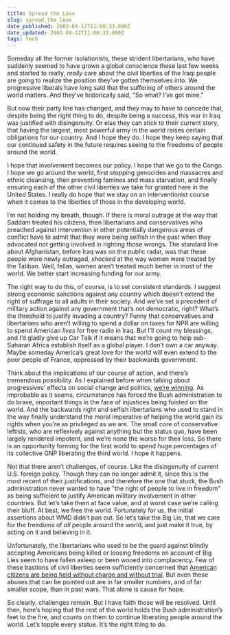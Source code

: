 ```yaml
---
title: Spread the Love
slug: spread_the_love
date_published: 2003-04-12T11:08:33.000Z
date_updated: 2003-04-12T11:08:33.000Z
tags: tech
---
```


Someday all the former isolationists, these strident libertarians, who have suddenly seemed to have grown a global conscience these last few weeks and started to really, *really* care about the civil liberties of the Iraqi people are going to realize the position they’ve gotten themselves into. We progressive liberals have long said that the suffering of others around the world matters. And they’ve historically said, "So what? I’ve got mine."

But now their party line has changed, and they may to have to concede that, despite being the right thing to do, despite being a success, this war in Iraq was justified with disingenuity. Or else they can stick to their current story, that having the largest, most powerful army in the world raises certain obligations for our country. And I hope they do. I hope they keep saying that our continued safety in the future requires seeing to the freedoms of people around the world.

I hope that involvement becomes our policy. I hope that we go to the Congo. I hope we go around the world, first stopping genocides and massacres and ethnic cleansing, then preventing famines and mass starvation, and finally ensuring each of the other civil liberties we take for granted here in the United States. I really do hope that we stay on an interventionist course when it comes to the liberties of those in the developing world.

I’m not holding my breath, though. If there is moral outrage at the way that Saddam treated his citizens, then libertarians and conservatives who preached against intervention in other potentially dangerous areas of conflict have to admit that they were being selfish in the past when they advocated not getting involved in righting those wrongs. The standard line about Afghanistan, before Iraq was on the public radar, was that these people were newly outraged, *shocked* at the way women were treated by the Taliban. Well, fellas, women aren’t treated much better in most of the world. We better start increasing funding for our army.

The right way to do this, of course, is to set consistent standards. I suggest strong economic sanctions against any country which doesn’t extend the right of suffrage to all adults in their society. And we’ve set a precedent of military action against any government that’s not democratic, right? What’s the threshold to justify invading a country? Funny that conservatives and libertarians who aren’t willing to spend a dollar on taxes for NPR are willing to spend American *lives* for free radio in Iraq. But I’ll count my blessings, and I’d gladly give up Car Talk if it means that we’re going to help sub-Saharan Africa establish itself as a global player. I don’t own a car anyway. Maybe someday America’s great love for the world will even extend to the poor people of France, oppressed by their backwards government.

Think about the implications of our course of action, and there’s tremendous possibility. As I explained before when talking about progressives’ effects on social change and politics, [we’re winning](http://www.dashes.com/anil/index.php?archives/004599.php). As improbable as it seems, circumstance has forced the Bush administration to do brave, important things in the face of injustices being foisted on the world. And the backwards right and selfish libertarians who used to stand in the way finally understand the moral imperative of helping the world gain its rights when you’re as privileged as we are. The small core of conservative leftists, who are reflexively against anything but the status quo, have been largely rendered impotent, and we’re none the worse for their loss. So there is an opportunity forming for the first world to spend huge percentages of its collective GNP liberating the third world. I hope it happens.

Not that there aren’t challenges, of course. Like the disingenuity of current U.S. foreign policy. Though they can no longer admit it, since this is the most recent of their justifications, and therefore the one that stuck, the Bush administration never wanted to have "the right of people to live in freedom" as being sufficient to justify American military involvement in other countries. But let’s take them at face value, and at worst case we’re calling their bluff. At best, we free the world. Fortunately for us, the initial assertions about WMD didn’t pan out. So let’s take the Big Lie, that we care for the freedoms of *all* people around the world, and just make it true, by acting on it and believing in it.

Unfortunately, the libertarians who used to be the guard against blindly accepting Americans being killed or loosing freedoms on account of Big Lies seem to have fallen asleep or been wooed into complacency. Few of these bastions of civil liberties seem sufficiently concerned that [American citizens are being held without charge and without trial](http://www.freemikehawash.org/oldindex.html). But even these abuses that can be pointed out are in far smaller numbers, and of far smaller scope, than in past wars. That alone is cause for hope.

So clearly, challenges remain. But I have faith those will be resolved. Until then, here’s hoping that the rest of the world holds the Bush administration’s feet to the fire, and counts on them to continue liberating people around the world. Let’s topple every statue. It’s the right thing to do.

